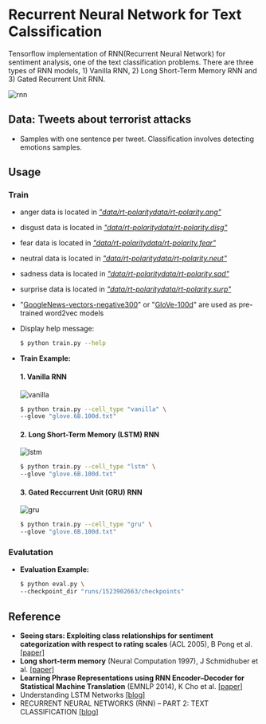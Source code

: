 # Recurrent Neural Network for Text Calssification
Tensorflow implementation of RNN(Recurrent Neural Network) for sentiment analysis, one of the text classification problems. There are three types of RNN models, 1) Vanilla RNN, 2) Long Short-Term Memory RNN and 3) Gated Recurrent Unit RNN.

![rnn](https://user-images.githubusercontent.com/15166794/39031786-370d0cae-44a5-11e8-8440-27102312274c.png)


## Data: Tweets about terrorist attacks
* Samples with one sentence per tweet. Classification involves detecting emotions samples.

## Usage
### Train
* anger data is located in *<U>"data/rt-polaritydata/rt-polarity.ang"*</U>
* disgust data is located in *<U>"data/rt-polaritydata/rt-polarity.disg"*</U>
* fear data is located in *<U>"data/rt-polaritydata/rt-polarity.fear"*</U>
* neutral data is located in *<U>"data/rt-polaritydata/rt-polarity.neut"*</U>
* sadness data is located in *<U>"data/rt-polaritydata/rt-polarity.sad"*</U>
* surprise data is located in *<U>"data/rt-polaritydata/rt-polarity.surp"*</U>
* "[GoogleNews-vectors-negative300](https://code.google.com/archive/p/word2vec/)" or "[GloVe-100d](https://nlp.stanford.edu/projects/glove/)" are used as pre-trained word2vec models
* Display help message:

	```bash
	$ python train.py --help
	```

* **Train Example:**

	#### 1. Vanilla RNN
	![vanilla](https://user-images.githubusercontent.com/15166794/39033685-30859e24-44ae-11e8-9d7d-860c75efe080.png)
	
	```bash
	$ python train.py --cell_type "vanilla" \
	--glove "glove.6B.100d.txt"
	```
		
	#### 2. Long Short-Term Memory (LSTM) RNN
	![lstm](https://user-images.githubusercontent.com/15166794/39033684-3053546e-44ae-11e8-893a-7fa685039ce2.png)
	
	```bash
	$ python train.py --cell_type "lstm" \
	--glove "glove.6B.100d.txt"
	```
	
	#### 3. Gated Reccurrent Unit (GRU) RNN
	![gru](https://user-images.githubusercontent.com/15166794/39033683-3020ce04-44ae-11e8-821f-1a9652ff5025.png)
	
	```bash
	$ python train.py --cell_type "gru" \
	--glove "glove.6B.100d.txt"
	```


### Evalutation

* **Evaluation Example:**

	```bash
	$ python eval.py \
	--checkpoint_dir "runs/1523902663/checkpoints"
	```


## Reference
* **Seeing stars: Exploiting class relationships for sentiment categorization with
respect to rating scales** (ACL 2005), B Pong et al. [[paper]](http://www.cs.cornell.edu/home/llee/papers/pang-lee-stars.pdf)
* **Long short-term memory** (Neural Computation 1997), J Schmidhuber et al. [[paper]](https://www.mitpressjournals.org/doi/abs/10.1162/neco.1997.9.8.1735)
* **Learning Phrase Representations using RNN Encoder–Decoder for Statistical Machine Translation** (EMNLP 2014), K Cho et al. [[paper]](https://arxiv.org/abs/1406.1078)
* Understanding LSTM Networks [[blog]](http://colah.github.io/posts/2015-08-Understanding-LSTMs/)
* RECURRENT NEURAL NETWORKS (RNN) – PART 2: TEXT CLASSIFICATION [[blog]](https://theneuralperspective.com/2016/10/06/recurrent-neural-networks-rnn-part-2-text-classification/)

